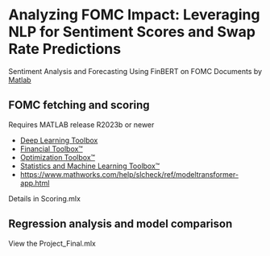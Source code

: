 # Analyzing FOMC Impact: Leveraging NLP for Sentiment Scores and Swap Rate Predictions
Sentiment Analysis and Forecasting Using FinBERT on FOMC Documents by [Matlab](https://www.mathworks.com/products/matlab.html)
## FOMC fetching and scoring
Requires MATLAB release R2023b or newer
- [Deep Learning Toolbox](https://www.mathworks.com/products/deep-learning.html)
- [Financial Toolbox™](https://www.mathworks.com/products/finance.html)
- [Optimization Toolbox™](https://www.mathworks.com/products/optimization.html)
- [Statistics and Machine Learning Toolbox™](https://www.mathworks.com/products/statistics.html)
- https://www.mathworks.com/help/slcheck/ref/modeltransformer-app.html

Details in Scoring.mlx
## Regression analysis and model comparison
View the Project_Final.mlx
